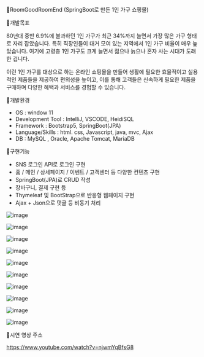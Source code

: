 🎁RoomGoodRoomEnd (SpringBoot로 만든 1인 가구 쇼핑몰)

📣개발목표

80년대 중반 6.9%에 불과하던 1인 가구가 최근 34%까지 늘면서 가장 많은 가구 형태로 자리 잡았습니다. 
특히 직장인들이 대거 모여 있는 지역에서 1인 가구 비율이 매우 높았습니다. 
여기에 고령층 1인 가구도 크게 늘면서 젊으나 늙으나 혼자 사는 시대가 도래한 겁니다. 

이런 1인 가구를 대상으로 하는 온라인 쇼핑몰을 만들어 생활에 필요한 효율적이고 실용적인 제품들을 제공하여 편의성을 높이고, 
이를 통해 고객들은 신속하게 필요한 제품을 구매하며 다양한 혜택과 서비스를 경험할 수 있습니다.

📣개발환경

- OS : window 11
- Development Tool : IntelliJ, VSCODE, HeidiSQL
- Framework : Bootstrap5, SpringBoot(JPA)
- Language/Skills : html. css, Javascript, java, mvc, Ajax
- DB : MySQL , Oracle, Apache Tomcat, MariaDB

📣구현기능

- SNS 로그인 API로 로그인 구현
- 홈 / 메인 /  상세페이지 / 이벤트 / 고객센터 등 다양한 컨텐츠 구현
- SpringBoot(JPA)로 CRUD 작성
- 장바구니, 결제 구현 등
- Thymeleaf 및 BootStrap으로 반응형 웹페이지 구현
- Ajax + Json으로 댓글 등 비동기 처리

![image](https://github.com/user-attachments/assets/4b636344-7221-42e0-8325-bd9448d20fbc)

![image](https://github.com/user-attachments/assets/25dcdf48-4cc4-446e-a3d3-e327aa9bdc7c)

![image](https://github.com/user-attachments/assets/c64816b3-26df-4be7-bb6c-ecde38e4a592)

![image](https://github.com/user-attachments/assets/fb6846f9-d4e8-4dda-aafc-b46967bc07ac)

![image](https://github.com/user-attachments/assets/67f6f169-48c9-4936-80af-393042358938)

![image](https://github.com/user-attachments/assets/d5e8caba-b4b6-4398-9d22-16a3c071410a)

![image](https://github.com/user-attachments/assets/58239141-da97-4f59-bf9a-07b740bfe3be)

![image](https://github.com/user-attachments/assets/ccb9b614-6b1b-4c19-9b09-8215d4a1fc3c)

![image](https://github.com/user-attachments/assets/091c19de-8aba-4ece-ac0a-5502c6360d7a)

![image](https://github.com/user-attachments/assets/307816ba-551e-4a4a-9ab1-34122f225f86)

📣시연 영상 주소

https://www.youtube.com/watch?v=njwmYqBfsG8

